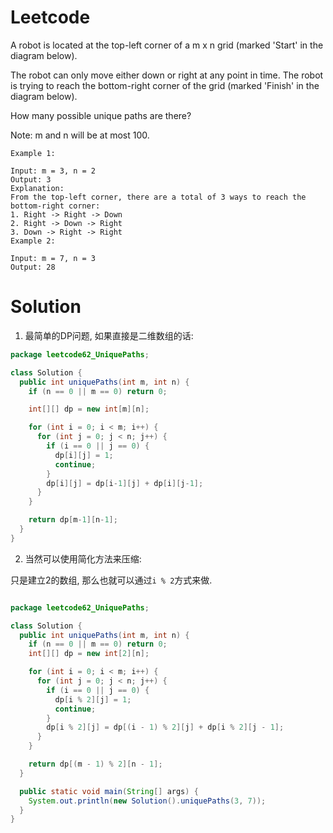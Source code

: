 # Leetcode

A robot is located at the top-left corner of a m x n grid (marked 'Start' in the diagram below).

The robot can only move either down or right at any point in time. The robot is trying to reach the bottom-right corner of the grid (marked 'Finish' in the diagram below).

How many possible unique paths are there?

Note: m and n will be at most 100.

```
Example 1:

Input: m = 3, n = 2
Output: 3
Explanation:
From the top-left corner, there are a total of 3 ways to reach the bottom-right corner:
1. Right -> Right -> Down
2. Right -> Down -> Right
3. Down -> Right -> Right
Example 2:

Input: m = 7, n = 3
Output: 28
```


# Solution

1. 最简单的DP问题, 如果直接是二维数组的话:

```java
package leetcode62_UniquePaths;

class Solution {
  public int uniquePaths(int m, int n) {
    if (n == 0 || m == 0) return 0;

    int[][] dp = new int[m][n];

    for (int i = 0; i < m; i++) {
      for (int j = 0; j < n; j++) {
        if (i == 0 || j == 0) {
          dp[i][j] = 1;
          continue;
        }
        dp[i][j] = dp[i-1][j] + dp[i][j-1];
      }
    }

    return dp[m-1][n-1];
  }
}

```

2. 当然可以使用简化方法来压缩:

只是建立2的数组, 那么也就可以通过`i % 2`方式来做.

```java

package leetcode62_UniquePaths;

class Solution {
  public int uniquePaths(int m, int n) {
    if (n == 0 || m == 0) return 0;
    int[][] dp = new int[2][n];

    for (int i = 0; i < m; i++) {
      for (int j = 0; j < n; j++) {
        if (i == 0 || j == 0) {
          dp[i % 2][j] = 1;
          continue;
        }
        dp[i % 2][j] = dp[(i - 1) % 2][j] + dp[i % 2][j - 1];
      }
    }

    return dp[(m - 1) % 2][n - 1];
  }

  public static void main(String[] args) {
    System.out.println(new Solution().uniquePaths(3, 7));
  }
}

```
